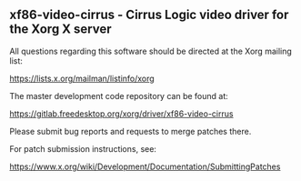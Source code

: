xf86-video-cirrus - Cirrus Logic video driver for the Xorg X server
-------------------------------------------------------------------

All questions regarding this software should be directed at the
Xorg mailing list:

  https://lists.x.org/mailman/listinfo/xorg

The master development code repository can be found at:

  https://gitlab.freedesktop.org/xorg/driver/xf86-video-cirrus

Please submit bug reports and requests to merge patches there.

For patch submission instructions, see:

  https://www.x.org/wiki/Development/Documentation/SubmittingPatches


